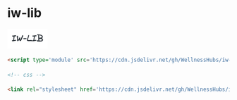 # iw-lib

<img src='iw-lib.png'>

```html
<script type='module' src='https://cdn.jsdelivr.net/gh/WellnessHubs/iw-lib@latest/iw.js'></script>

<!-- css -->

<link rel="stylesheet" href='https://cdn.jsdelivr.net/gh/WellnessHubs/iw-lib@latest/iw.css'>

```